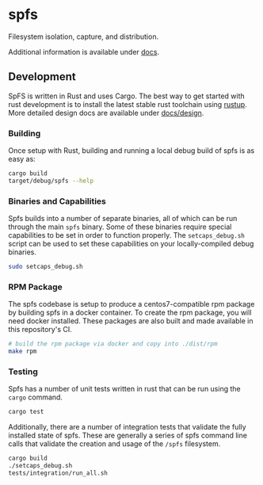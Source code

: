 <!-- Copyright (c) 2021 Sony Pictures Imageworks, et al. -->
<!-- SPDX-License-Identifier: Apache-2.0 -->
<!-- https://github.com/imageworks/spk -->

# spfs

Filesystem isolation, capture, and distribution.

Additional information is available under [docs](docs/).

## Development

SpFS is written in Rust and uses Cargo. The best way to get started with rust development is to install the latest stable rust toolchain using [rustup](https://rustup.sh). More detailed design docs are available under [docs/design](docs/design/).

### Building

Once setup with Rust, building and running a local debug build of spfs is as easy as:

```sh
cargo build
target/debug/spfs --help
```

### Binaries and Capabilities

Spfs builds into a number of separate binaries, all of which can be run through the main `spfs` binary. Some of these binaries require special capabilities to be set in order to function properly. The `setcaps_debug.sh` script can be used to set these capabilities on your locally-compiled debug binaries.

```sh
sudo setcaps_debug.sh
```

### RPM Package

The spfs codebase is setup to produce a centos7-compatible rpm package by building spfs in a docker container. To create the rpm package, you will need docker installed. These packages are also built and made available in this repository's CI.

```sh
# build the rpm package via docker and copy into ./dist/rpm
make rpm
```

### Testing

Spfs has a number of unit tests written in rust that can be run using the `cargo` command.

```sh
cargo test
```

Additionally, there are a number of integration tests that validate the fully installed state of spfs. These are generally a series of spfs command line calls that validate the creation and usage of the `/spfs` filesystem.

```sh
cargo build
./setcaps_debug.sh
tests/integration/run_all.sh
```
